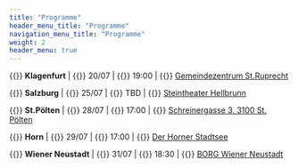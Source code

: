 ```yaml
---
title: "Programme"
header_menu_title: "Programme"
navigation_menu_title: "Programme"
weight: 2
header_menu: true
---
```


{{<icon class="fa fa-road">}}&nbsp;**Klagenfurt**
| {{<icon class="fa fa-calendar">}}&nbsp;20/07
| {{<icon class="fa fa-clock-o">}}&nbsp;19:00
| {{<icon class="fa fa-map-marker">}}&nbsp;[Gemeindezentrum St.Ruprecht](https://goo.gl/maps/p6htgChd1tVhQUn76)

{{<icon class="fa fa-road">}}&nbsp;**Salzburg**
| {{<icon class="fa fa-calendar">}}&nbsp;25/07
| {{<icon class="fa fa-clock-o">}}&nbsp;TBD
| {{<icon class="fa fa-map-marker">}}&nbsp;[Steintheater Hellbrunn](https://goo.gl/maps/BGKwq3ceee4dWFcj9)

{{<icon class="fa fa-road">}}&nbsp;**St.Pölten**
| {{<icon class="fa fa-calendar">}}&nbsp;28/07
| {{<icon class="fa fa-clock-o">}}&nbsp;17:00
| {{<icon class="fa fa-map-marker">}}&nbsp;[Schreinergasse 3, 3100 St. Pölten](https://goo.gl/maps/ZV6DymNrSuFQccVF6)

{{<icon class="fa fa-road">}}&nbsp;**Horn**
| {{<icon class="fa fa-calendar">}}&nbsp;29/07
| {{<icon class="fa fa-clock-o">}}&nbsp;17:00
| {{<icon class="fa fa-map-marker">}}&nbsp;[Der Horner Stadtsee](https://goo.gl/maps/TAAHA9ZZneecc8um6)

{{<icon class="fa fa-road">}}&nbsp;**Wiener Neustadt**
| {{<icon class="fa fa-calendar">}}&nbsp;31/07
| {{<icon class="fa fa-clock-o">}}&nbsp;18:30
| {{<icon class="fa fa-map-marker">}}&nbsp;[BORG Wiener Neustadt](https://goo.gl/maps/sDxrFX7uNqa3V76LA)
